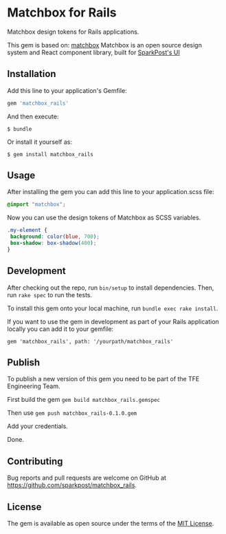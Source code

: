# Matchbox for Rails
Matchbox design tokens for Rails applications.

This gem is based on: [matchbox](https://github.com/SparkPost/matchbox)
Matchbox is an open source design system and React component library, built for
[SparkPost's UI](https://github.com/SparkPost/2web2ui)

## Installation

Add this line to your application's Gemfile:

```ruby
gem 'matchbox_rails'
```

And then execute:

    $ bundle

Or install it yourself as:

    $ gem install matchbox_rails

## Usage

After installing the gem you can add this line to your application.scss file:

```scss
@import "matchbox";
```

Now you can use the design tokens of Matchbox as SCSS variables.

```scss
.my-element {
 background: color(blue, 700);
 box-shadow: box-shadow(400);
}
```

## Development

After checking out the repo, run `bin/setup` to install dependencies. Then, run `rake spec` to run the tests.

To install this gem onto your local machine, run `bundle exec rake install`.

If you want to use the gem in development as part of your Rails application locally you can add it to your gemfile:

`gem 'matchbox_rails', path: '/yourpath/matchbox_rails'`

## Publish

To publish a new version of this gem you need to be part of the TFE Engineering Team.

First build the gem `gem build matchbox_rails.gemspec`

Then use `gem push matchbox_rails-0.1.0.gem`

Add your credentials.

Done.

## Contributing

Bug reports and pull requests are welcome on GitHub at https://github.com/sparkpost/matchbox_rails.

## License

The gem is available as open source under the terms of the [MIT License](https://opensource.org/licenses/MIT).
